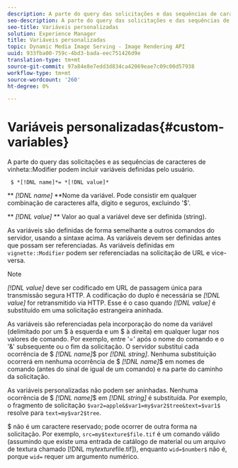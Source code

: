 ```yaml
---
description: A parte do query das solicitações e das sequências de caracteres do modificador de vinheta pode incluir variáveis definidas pelo usuário.
seo-description: A parte do query das solicitações e das sequências de caracteres do modificador de vinheta pode incluir variáveis definidas pelo usuário.
seo-title: Variáveis personalizadas
solution: Experience Manager
title: Variáveis personalizadas
topic: Dynamic Media Image Serving - Image Rendering API
uuid: 933fba00-759c-4bd3-bada-eec751426d9e
translation-type: tm+mt
source-git-commit: 97a84e8e7edd3d834ca42069eae7c09c00d57938
workflow-type: tm+mt
source-wordcount: '260'
ht-degree: 0%

---
```



# Variáveis personalizadas{#custom-variables}

A parte do query das solicitações e as sequências de caracteres de vinheta::Modifier podem incluir variáveis definidas pelo usuário.

` $ *[!DNL name]*= *[!DNL value]*`

** *[!DNL name]* **Nome da variável. Pode consistir em qualquer combinação de caracteres alfa, dígito e seguros, excluindo &#39;$&#39;.

** *[!DNL value]* ** Valor ao qual a variável deve ser definida (string).

As variáveis são definidas de forma semelhante a outros comandos do servidor, usando a sintaxe acima. As variáveis devem ser definidas antes que possam ser referenciadas. As variáveis definidas em `vignette::Modifier` podem ser referenciadas na solicitação de URL e vice-versa.

>[!NOTE]
>
>*[!DNL value]* deve ser codificado em URL de passagem única para transmissão segura HTTP. A codificação do duplo é necessária se *[!DNL value]* for retransmitido via HTTP. Esse é o caso quando *[!DNL value]* é substituído em uma solicitação estrangeira aninhada.

As variáveis são referenciadas pela incorporação do nome da variável (delimitado por um $ à esquerda e um $ à direita) em qualquer lugar nos valores de comando. Por exemplo, entre &#39;=&#39; após o nome do comando e o &#39;&amp;&#39; subsequente ou o fim da solicitação. O servidor substitui cada ocorrência de $ *[!DNL name]*$ por *[!DNL string]*. Nenhuma substituição ocorrerá em nenhuma ocorrência de $ *[!DNL name]*$ em nomes de comando (antes do sinal de igual de um comando) e na parte do caminho da solicitação.

As variáveis personalizadas não podem ser aninhadas. Nenhuma ocorrência de $ *[!DNL name]*$ em *[!DNL string]* é substituída. Por exemplo, o fragmento de solicitação `$var2=apple&$var1=my$var2$tree&text=$var1$` resolve para `text=my$var2$tree`.

$ não é um caractere reservado; pode ocorrer de outra forma na solicitação. Por exemplo, `src=my$texture$file.tif` é um comando válido (assumindo que existe uma entrada de catálogo de material ou um arquivo de textura chamado [!DNL my$texture$file.tif]), enquanto `wid=$number$` não é, porque `wid=` requer um argumento numérico.
